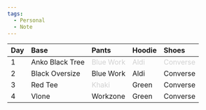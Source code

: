 ```yaml
---
tags:
  - Personal
  - Note
---
```


| Day | Base            | Pants                                                                                      | Hoodie                                                                                | Shoes                                                                                     |
| :-- | :-------------- | :----------------------------------------------------------------------------------------- | :------------------------------------------------------------------------------------ | :---------------------------------------------------------------------------------------- |
| 1   | Anko Black Tree | <span style="color: rgb(209, 209, 209); caret-color: rgb(209, 209, 209);">Blue Work</span> | <span style="color: rgb(209, 209, 209); caret-color: rgb(209, 209, 209);">Aldi</span> | <span style="color: rgb(209, 209, 209); caret-color: rgb(209, 209, 209);">Converse</span> |
| 2   | Black Oversize  | Blue Work                                                                                  | Aldi                                                                                  | Converse                                                                                  |
| 3   | Red Tee         | <span style="color: rgb(209, 209, 209); caret-color: rgb(209, 209, 209);">Khaki</span>     | Green&nbsp;                                                                           | Converse                                                                                  |
| 4   | Vlone           | Workzone                                                                                   | Green                                                                                 | Converse                                                                                  |

